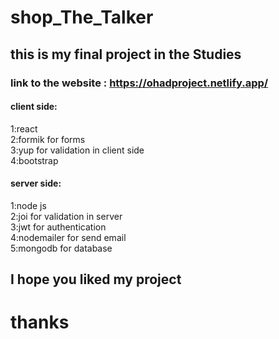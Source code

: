 # shop_The_Talker
## this is my final project in the Studies
### link to the website : https://ohadproject.netlify.app/

#### client side:

1:react
<br />
2:formik for forms
<br />
3:yup for validation in client side
<br />
4:bootstrap
<br />


#### server side:

1:node js
<br />
2:joi for validation in server
<br />
3:jwt for authentication
<br />
4:nodemailer  for send email
<br/>
5:mongodb for database

## I hope you liked my project

# thanks

